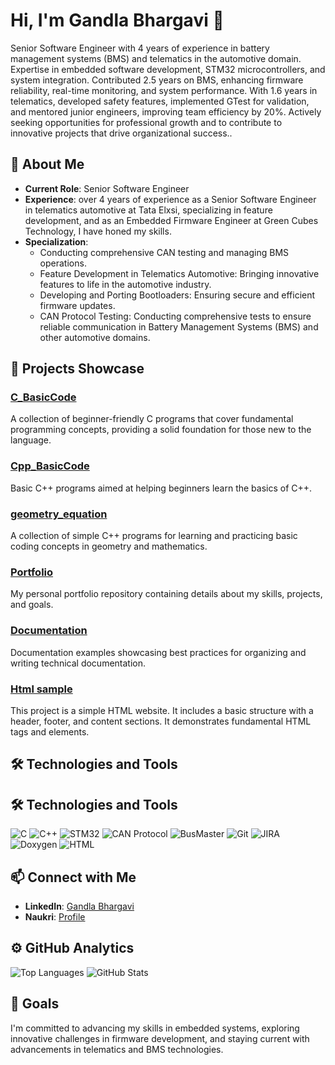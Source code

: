 # Hi, I'm Gandla Bhargavi 👋
Senior Software Engineer with 4 years of experience in battery management systems (BMS) and telematics in the automotive domain. Expertise in embedded software development, STM32 microcontrollers, and system integration. Contributed 2.5 years on BMS, enhancing firmware reliability, real-time monitoring, and system performance. With 1.6 years in telematics, developed safety features, implemented GTest for validation, and mentored junior engineers, improving team efficiency by 20%. Actively seeking opportunities for professional growth and to contribute to innovative projects that drive organizational success..

## 🔹 About Me
- **Current Role**: Senior Software Engineer
- **Experience**: over 4 years of experience as a Senior Software Engineer in telematics automotive at Tata Elxsi, specializing in feature development, and as an Embedded Firmware Engineer at Green Cubes       Technology, I have honed my skills. 
- **Specialization**: 
    - Conducting comprehensive CAN testing and managing BMS operations.
    - Feature Development in Telematics Automotive: Bringing innovative features to life in the automotive industry.
    - Developing and Porting Bootloaders: Ensuring secure and efficient firmware updates.
    - CAN Protocol Testing: Conducting comprehensive tests to ensure reliable communication in Battery Management Systems (BMS) and other automotive domains.

## 🔹 Projects Showcase

### [C_BasicCode](https://github.com/bhargavi-gudur/C_BasicCode)
A collection of beginner-friendly C programs that cover fundamental programming concepts, providing a solid foundation for those new to the language.

### [Cpp_BasicCode](https://github.com/bhargavi-gudur/Cpp_BasicCode)
Basic C++ programs aimed at helping beginners learn the basics of C++.

### [geometry_equation](https://github.com/bhargavi-gudur/geometry_equation)
A collection of simple C++ programs for learning and practicing basic coding concepts in geometry and mathematics.

### [Portfolio](https://github.com/bhargavi-gudur/Portfolio)
My personal portfolio repository containing details about my skills, projects, and goals.

### [Documentation](https://github.com/bhargavi-gudur/Documentation)
Documentation examples showcasing best practices for organizing and writing technical documentation.

### [Html sample](https://github.com/bhargavi-gudur/htmlMiniProject.git)
This project is a simple HTML website. It includes a basic structure with a header, footer, and content sections. It demonstrates fundamental HTML tags and elements.

## 🛠️ Technologies and Tools

## 🛠️ Technologies and Tools

![C](https://img.shields.io/badge/C-00599C?style=for-the-badge&logo=c&logoColor=white)
![C++](https://img.shields.io/badge/C++-00599C?style=for-the-badge&logo=c%2B%2B&logoColor=white)
![STM32](https://img.shields.io/badge/STM32-03234B?style=for-the-badge&logo=stmicroelectronics&logoColor=white)
![CAN Protocol](https://img.shields.io/badge/CAN-Protocol-blue?style=for-the-badge)
![BusMaster](https://img.shields.io/badge/BusMaster-tool-orange?style=for-the-badge)
![Git](https://img.shields.io/badge/Git-F05032?style=for-the-badge&logo=git&logoColor=white)
![JIRA](https://img.shields.io/badge/JIRA-0052CC?style=for-the-badge&logo=jira&logoColor=white)
![Doxygen](https://img.shields.io/badge/Doxygen-documentation-blue?style=for-the-badge)
![HTML](https://img.shields.io/badge/HTML-E34F26?style=for-the-badge&logo=html5&logoColor=white)

## 📫 Connect with Me
- **LinkedIn**: [Gandla Bhargavi](https://www.linkedin.com/in/gandla-bhargavi-14887681/)
- **Naukri**: [Profile](https://www.naukri.com/mnuser/profile?id=&altresid)

## ⚙️ GitHub Analytics

![Top Languages](https://github-readme-stats.vercel.app/api/top-langs/?username=bhargavi-gudur&layout=compact&theme=dark)
![GitHub Stats](https://github-readme-stats.vercel.app/api?username=bhargavi-gudur&show_icons=true&theme=dark)

## 🔹 Goals
I'm committed to advancing my skills in embedded systems, exploring innovative challenges in firmware development, and staying current with advancements in telematics and BMS technologies.
